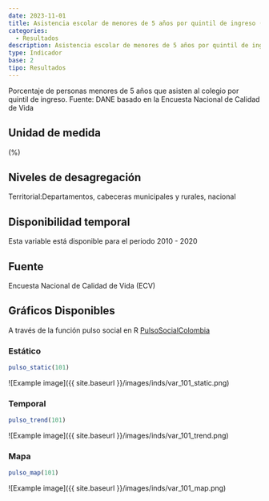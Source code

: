 ```yaml
---
date: 2023-11-01
title: Asistencia escolar de menores de 5 años por quintil de ingreso (%) - quintil 1 (dpto)
categories:
  - Resultados
description: Asistencia escolar de menores de 5 años por quintil de ingreso (%) - quintil 1
type: Indicador
base: 2
tipo: Resultados
--- 
```


Porcentaje de personas menores de 5 años que asisten al colegio por quintil de ingreso.
Fuente: DANE basado en la Encuesta Nacional de Calidad de Vida

## Unidad de medida
(%)

## Niveles de desagregación
Territorial:Departamentos, cabeceras municipales y rurales, nacional

## Disponibilidad temporal
Esta variable está disponible para el periodo 2010 - 2020

## Fuente
Encuesta Nacional de Calidad de Vida (ECV)

## Gráficos Disponibles

A través de la función pulso social en R [PulsoSocialColombia](https://github.com/pulsosocialcolombia/PulsoSocialColombia)

### Estático

``` R
pulso_static(101)
```

![Example image]({{ site.baseurl }}/images/inds/var_101_static.png)

### Temporal

``` R
pulso_trend(101)
```

![Example image]({{ site.baseurl }}/images/inds/var_101_trend.png)

### Mapa

``` R
pulso_map(101)
```

![Example image]({{ site.baseurl }}/images/inds/var_101_map.png)